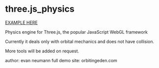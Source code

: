 three.js_physics
================

<a href="http://orbitingeden.com/toyOrbit.html">EXAMPLE HERE</a>

Physics engine for Three.js, the popular JavaScript WebGL framework

Currently it deals only with orbital mechanics and does not have collision. 

More tools will be added on request.

author: evan neumann
full demo site: orbitingeden.com